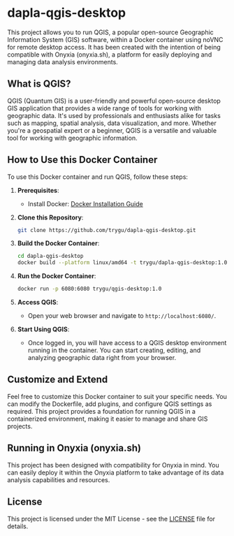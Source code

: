 # dapla-qgis-desktop

This project allows you to run QGIS, a popular open-source Geographic Information System (GIS) software, within a Docker container using noVNC for remote desktop access. It has been created with the intention of being compatible with Onyxia (onyxia.sh), a platform for easily deploying and managing data analysis environments.

## What is QGIS?

QGIS (Quantum GIS) is a user-friendly and powerful open-source desktop GIS application that provides a wide range of tools for working with geographic data. It's used by professionals and enthusiasts alike for tasks such as mapping, spatial analysis, data visualization, and more. Whether you're a geospatial expert or a beginner, QGIS is a versatile and valuable tool for working with geographic information.

## How to Use this Docker Container

To use this Docker container and run QGIS, follow these steps:

1. **Prerequisites**:
   - Install Docker: [Docker Installation Guide](https://docs.docker.com/get-docker/)

2. **Clone this Repository**:
   ```bash
   git clone https://github.com/trygu/dapla-qgis-desktop.git
   ```

3. **Build the Docker Container**:
   ```bash
   cd dapla-qgis-desktop
   docker build --platform linux/amd64 -t trygu/dapla-qgis-desktop:1.0 .
   ```

4. **Run the Docker Container**:
   ```bash
   docker run -p 6080:6080 trygu/qgis-desktop:1.0
   ```

5. **Access QGIS**:
   - Open your web browser and navigate to `http://localhost:6080/`.

6. **Start Using QGIS**:
   - Once logged in, you will have access to a QGIS desktop environment running in the container. You can start creating, editing, and analyzing geographic data right from your browser.


## Customize and Extend

Feel free to customize this Docker container to suit your specific needs. You can modify the Dockerfile, add plugins, and configure QGIS settings as required. This project provides a foundation for running QGIS in a containerized environment, making it easier to manage and share GIS projects.

## Running in Onyxia (onyxia.sh)

This project has been designed with compatibility for Onyxia in mind. You can easily deploy it within the Onyxia platform to take advantage of its data analysis capabilities and resources.

## License

This project is licensed under the MIT License - see the [LICENSE](LICENSE) file for details.

